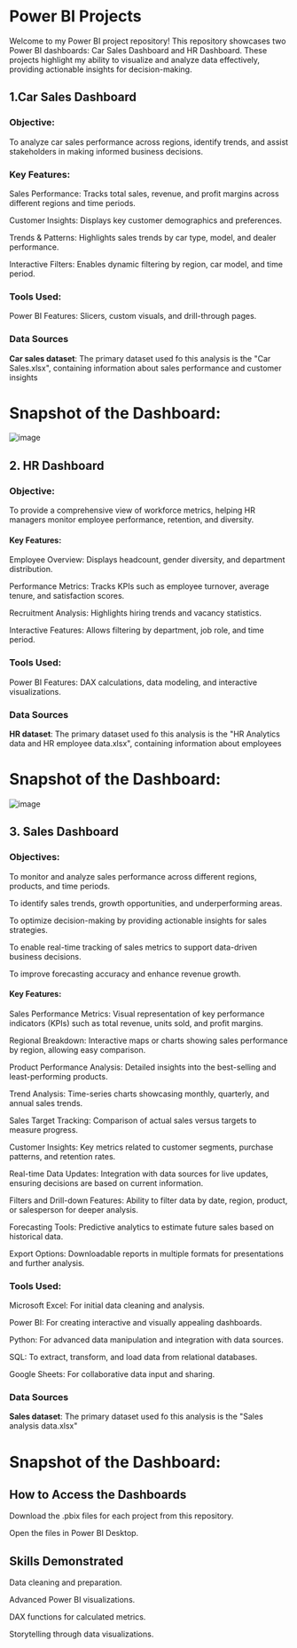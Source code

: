 # Power BI Projects
Welcome to my Power BI project repository! This repository showcases two Power BI dashboards: Car Sales Dashboard and HR Dashboard. These projects highlight my ability to visualize and analyze data effectively, providing actionable insights for decision-making.
## 1.Car Sales Dashboard

### Objective:
To analyze car sales performance across regions, identify trends, and assist stakeholders in making informed business decisions.

### Key Features:
Sales Performance: Tracks total sales, revenue, and profit margins across different regions and time periods.

Customer Insights: Displays key customer demographics and preferences.

Trends & Patterns: Highlights sales trends by car type, model, and dealer performance.

Interactive Filters: Enables dynamic filtering by region, car model, and time period.

### Tools Used:

Power BI Features: Slicers, custom visuals, and drill-through pages.

### Data Sources

**Car sales dataset**: The primary dataset used fo this analysis is the "Car Sales.xlsx", containing information about sales performance and customer insights

# Snapshot of the Dashboard:

![image](https://github.com/user-attachments/assets/2be00cd2-606d-4c95-9480-e8df69908daa)

## 2. HR Dashboard

### Objective:

To provide a comprehensive view of workforce metrics, helping HR managers monitor employee performance, retention, and diversity.

#### Key Features:

Employee Overview: Displays headcount, gender diversity, and department distribution.

Performance Metrics: Tracks KPIs such as employee turnover, average tenure, and satisfaction scores.

Recruitment Analysis: Highlights hiring trends and vacancy statistics.

Interactive Features: Allows filtering by department, job role, and time period.

### Tools Used:

Power BI Features: DAX calculations, data modeling, and interactive visualizations.

### Data Sources

**HR dataset**: The primary dataset used fo this analysis is the "HR Analytics data and HR employee data.xlsx", containing information about employees

# Snapshot of the Dashboard:

![image](https://github.com/user-attachments/assets/d196227c-df0f-48cf-8fbb-013f9f5769d4)



## 3. Sales Dashboard


### Objectives:

To monitor and analyze sales performance across different regions, products, and time periods.

To identify sales trends, growth opportunities, and underperforming areas.

To optimize decision-making by providing actionable insights for sales strategies.

To enable real-time tracking of sales metrics to support data-driven business decisions.

To improve forecasting accuracy and enhance revenue growth.

#### Key Features:

Sales Performance Metrics: Visual representation of key performance indicators (KPIs) such as total revenue, units sold, and profit margins.

Regional Breakdown: Interactive maps or charts showing sales performance by region, allowing easy comparison.

Product Performance Analysis: Detailed insights into the best-selling and least-performing products.

Trend Analysis: Time-series charts showcasing monthly, quarterly, and annual sales trends.

Sales Target Tracking: Comparison of actual sales versus targets to measure progress.

Customer Insights: Key metrics related to customer segments, purchase patterns, and retention rates.

Real-time Data Updates: Integration with data sources for live updates, ensuring decisions are based on current information.

Filters and Drill-down Features: Ability to filter data by date, region, product, or salesperson for deeper analysis.

Forecasting Tools: Predictive analytics to estimate future sales based on historical data.

Export Options: Downloadable reports in multiple formats for presentations and further analysis.

### Tools Used:

Microsoft Excel: For initial data cleaning and analysis.

Power BI: For creating interactive and visually appealing dashboards.

Python: For advanced data manipulation and integration with data sources.

SQL: To extract, transform, and load data from relational databases.

Google Sheets: For collaborative data input and sharing.

### Data Sources

**Sales dataset**: The primary dataset used fo this analysis is the "Sales analysis data.xlsx"

# Snapshot of the Dashboard:



## How to Access the Dashboards ##

Download the .pbix files for each project from this repository.

Open the files in Power BI Desktop.


## Skills Demonstrated ##

Data cleaning and preparation.

Advanced Power BI visualizations.

DAX functions for calculated metrics.

Storytelling through data visualizations.
